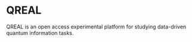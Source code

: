 # QREAL
QREAL is an open access experimental platform for studying data-driven quantum information tasks. 
